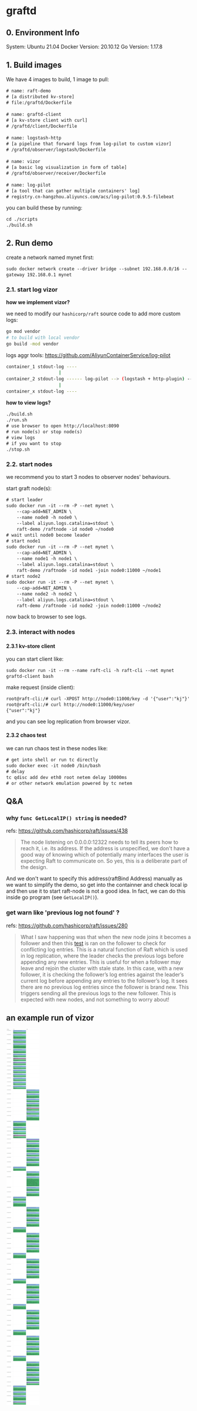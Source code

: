 # graftd

## 0. Environment Info
System: Ubuntu 21.04
Docker Version: 20.10.12
Go Version: 1.17.8

## 1. Build images

We have 4 images to build, 1 image to pull:
```shell
# name: raft-demo 
# [a distributed kv-store]
# file:/graftd/Dockerfile 

# name: graftd-client 
# [a kv-store client with curl]
# /graftd/client/Dockerfile

# name: logstash-http 
# [a pipeline that forward logs from log-pilot to custom vizor]
# /graftd/observer/logstash/Dockerfile

# name: vizor
# [a basic log visualization in form of table]
# /graftd/observer/receiver/Dockerfile

# name: log-pilot
# [a tool that can gather multiple containers' log]
# registry.cn-hangzhou.aliyuncs.com/acs/log-pilot:0.9.5-filebeat
```

you can build these by running:

```shell
cd ./scripts
./build.sh
```

## 2. Run demo

create a network named mynet first:

```shell
sudo docker network create --driver bridge --subnet 192.168.0.0/16 --gateway 192.168.0.1 mynet
```

### 2.1. start log vizor

**how we implement vizor?**

we need to modify our `hashicorp/raft` source code to add more custom logs:

```bash
go mod vendor
# to build with local vendor 
go build -mod vendor
```

logs aggr tools: https://github.com/AliyunContainerService/log-pilot

```bash
container_1 stdout-log ----
                    |
container_2 stdout-log ------ log-pilot --> (logstash + http-plugin) --> vizor as consumer
                    |
container_x stdout-log ----
```

**how to view logs?**

```shell
./build.sh
./run.sh
# use browser to open http://localhost:8090
# run node(s) or stop node(s)
# view logs
# if you want to stop
./stop.sh
```

### 2.2. start nodes

we recommend you to start 3 nodes to observer nodes' behaviours.

start graft node(s):
```shell
# start leader
sudo docker run -it --rm -P --net mynet \
    --cap-add=NET_ADMIN \
    --name node0 -h node0 \
    --label aliyun.logs.catalina=stdout \
    raft-demo /raftnode -id node0 ~/node0
# wait until node0 become leader
# start node1
sudo docker run -it --rm -P --net mynet \
    --cap-add=NET_ADMIN \
    --name node1 -h node1 \
    --label aliyun.logs.catalina=stdout \
    raft-demo /raftnode -id node1 -join node0:11000 ~/node1
# start node2
sudo docker run -it --rm -P --net mynet \
    --cap-add=NET_ADMIN \
    --name node2 -h node2 \
    --label aliyun.logs.catalina=stdout \
    raft-demo /raftnode -id node2 -join node0:11000 ~/node2
```

now back to browser to see logs.

### 2.3. interact with nodes

#### 2.3.1 kv-store client

you can start client like:
```shell
sudo docker run -it --rm --name raft-cli -h raft-cli --net mynet graftd-client bash
```

make request (inside client):
```
root@raft-cli:/# curl -XPOST http://node0:11000/key -d '{"user":"kj"}'
root@raft-cli:/# curl http://node0:11000/key/user                     
{"user":"kj"}
```

and you can see log replication from browser vizor.

#### 2.3.2 chaos test

we can run chaos test in these nodes like:

```shell
# get into shell or run tc directly
sudo docker exec -it node0 /bin/bash
# delay
tc qdisc add dev eth0 root netem delay 10000ms
# or other network emulation powered by tc netem
```

## Q&A

### why `func GetLocalIP() string` is needed?

refs: https://github.com/hashicorp/raft/issues/438

> The node listening on 0.0.0.0:12322 needs to tell its peers how to reach it, i.e. its address. If the address is unspecified, we don't have a good way of knowing which of potentially many interfaces the user is expecting Raft to communicate on. So yes, this is a deliberate part of the design.

And we don't want to specify this address(raftBind Address) manually as we want to simplify the demo, so get into the containner and check local ip and then use it to start raft-node is not a good idea. In fact, we can do this inside go program (see `GetLocalIP()`).

### get warn like 'previous log not found' ?

refs: https://github.com/hashicorp/raft/issues/280

> What I saw happening was that when the new node joins it becomes a follower and then this [test](https://github.com/hashicorp/raft/blob/master/raft.go#L1072-L1075) is ran on the follower to check for conflicting log entries. This is a natural function of Raft which is used in log replication, where the leader checks the previous logs before appending any new entries. This is useful for when a follower may leave and rejoin the cluster with stale state. In this case, with a new follower, it is checking the follower’s log entries against the leader’s current log before appending any entries to the follower’s log. It sees there are no previous log entries since the follower is brand new. This triggers sending all the previous logs to the new follower. This is expected with new nodes, and not something to worry about!

## an example run of vizor

![](./docs/run_example_join.jpeg)